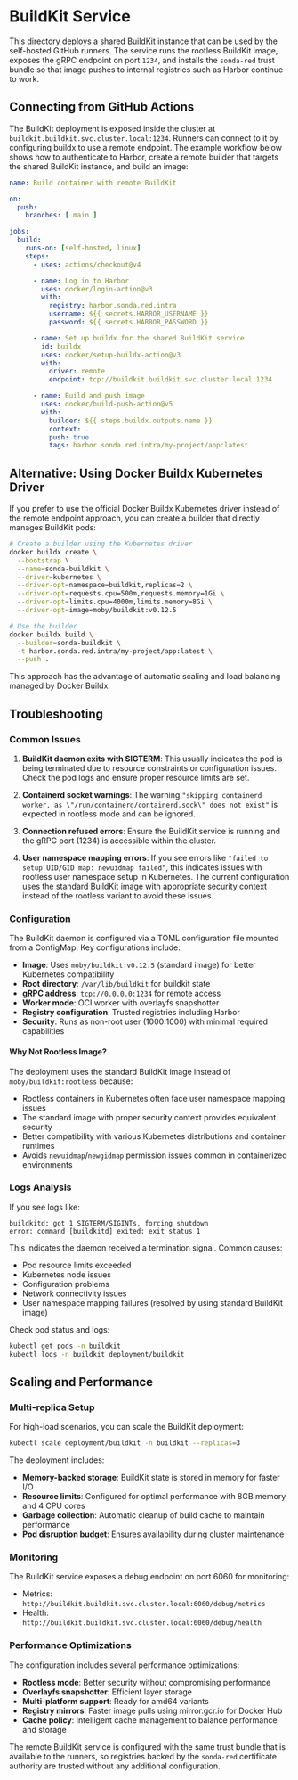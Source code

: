 # BuildKit Service

This directory deploys a shared [BuildKit](https://github.com/moby/buildkit) instance that can be
used by the self-hosted GitHub runners. The service runs the rootless BuildKit image, exposes the
gRPC endpoint on port `1234`, and installs the `sonda-red` trust bundle so that image pushes to
internal registries such as Harbor continue to work.

## Connecting from GitHub Actions

The BuildKit deployment is exposed inside the cluster at
`buildkit.buildkit.svc.cluster.local:1234`. Runners can connect to it by configuring buildx to use a
remote endpoint. The example workflow below shows how to authenticate to Harbor, create a remote
builder that targets the shared BuildKit instance, and build an image:

```yaml
name: Build container with remote BuildKit

on:
  push:
    branches: [ main ]

jobs:
  build:
    runs-on: [self-hosted, linux]
    steps:
      - uses: actions/checkout@v4

      - name: Log in to Harbor
        uses: docker/login-action@v3
        with:
          registry: harbor.sonda.red.intra
          username: ${{ secrets.HARBOR_USERNAME }}
          password: ${{ secrets.HARBOR_PASSWORD }}

      - name: Set up buildx for the shared BuildKit service
        id: buildx
        uses: docker/setup-buildx-action@v3
        with:
          driver: remote
          endpoint: tcp://buildkit.buildkit.svc.cluster.local:1234

      - name: Build and push image
        uses: docker/build-push-action@v5
        with:
          builder: ${{ steps.buildx.outputs.name }}
          context: .
          push: true
          tags: harbor.sonda.red.intra/my-project/app:latest
```

## Alternative: Using Docker Buildx Kubernetes Driver

If you prefer to use the official Docker Buildx Kubernetes driver instead of the remote endpoint approach, you can create a builder that directly manages BuildKit pods:

```bash
# Create a builder using the Kubernetes driver
docker buildx create \
  --bootstrap \
  --name=sonda-buildkit \
  --driver=kubernetes \
  --driver-opt=namespace=buildkit,replicas=2 \
  --driver-opt=requests.cpu=500m,requests.memory=1Gi \
  --driver-opt=limits.cpu=4000m,limits.memory=8Gi \
  --driver-opt=image=moby/buildkit:v0.12.5

# Use the builder
docker buildx build \
  --builder=sonda-buildkit \
  -t harbor.sonda.red.intra/my-project/app:latest \
  --push .
```

This approach has the advantage of automatic scaling and load balancing managed by Docker Buildx.

## Troubleshooting

### Common Issues

1. **BuildKit daemon exits with SIGTERM**: This usually indicates the pod is being terminated due to resource constraints or configuration issues. Check the pod logs and ensure proper resource limits are set.

2. **Containerd socket warnings**: The warning `"skipping containerd worker, as \"/run/containerd/containerd.sock\" does not exist"` is expected in rootless mode and can be ignored.

3. **Connection refused errors**: Ensure the BuildKit service is running and the gRPC port (1234) is accessible within the cluster.

4. **User namespace mapping errors**: If you see errors like `"failed to setup UID/GID map: newuidmap failed"`, this indicates issues with rootless user namespace setup in Kubernetes. The current configuration uses the standard BuildKit image with appropriate security context instead of the rootless variant to avoid these issues.

### Configuration

The BuildKit daemon is configured via a TOML configuration file mounted from a ConfigMap. Key configurations include:

- **Image**: Uses `moby/buildkit:v0.12.5` (standard image) for better Kubernetes compatibility
- **Root directory**: `/var/lib/buildkit` for buildkit state
- **gRPC address**: `tcp://0.0.0.0:1234` for remote access
- **Worker mode**: OCI worker with overlayfs snapshotter
- **Registry configuration**: Trusted registries including Harbor
- **Security**: Runs as non-root user (1000:1000) with minimal required capabilities

#### Why Not Rootless Image?

The deployment uses the standard BuildKit image instead of `moby/buildkit:rootless` because:
- Rootless containers in Kubernetes often face user namespace mapping issues
- The standard image with proper security context provides equivalent security
- Better compatibility with various Kubernetes distributions and container runtimes
- Avoids `newuidmap`/`newgidmap` permission issues common in containerized environments

### Logs Analysis

If you see logs like:
```
buildkitd: got 1 SIGTERM/SIGINTs, forcing shutdown
error: command [buildkitd] exited: exit status 1
```

This indicates the daemon received a termination signal. Common causes:
- Pod resource limits exceeded
- Kubernetes node issues
- Configuration problems
- Network connectivity issues
- User namespace mapping failures (resolved by using standard BuildKit image)

Check pod status and logs:
```bash
kubectl get pods -n buildkit
kubectl logs -n buildkit deployment/buildkit
```

## Scaling and Performance

### Multi-replica Setup

For high-load scenarios, you can scale the BuildKit deployment:

```bash
kubectl scale deployment/buildkit -n buildkit --replicas=3
```

The deployment includes:
- **Memory-backed storage**: BuildKit state is stored in memory for faster I/O
- **Resource limits**: Configured for optimal performance with 8GB memory and 4 CPU cores
- **Garbage collection**: Automatic cleanup of build cache to maintain performance
- **Pod disruption budget**: Ensures availability during cluster maintenance

### Monitoring

The BuildKit service exposes a debug endpoint on port 6060 for monitoring:
- Metrics: `http://buildkit.buildkit.svc.cluster.local:6060/debug/metrics`
- Health: `http://buildkit.buildkit.svc.cluster.local:6060/debug/health`

### Performance Optimizations

The configuration includes several performance optimizations:
- **Rootless mode**: Better security without compromising performance
- **Overlayfs snapshotter**: Efficient layer storage
- **Multi-platform support**: Ready for amd64 variants
- **Registry mirrors**: Faster image pulls using mirror.gcr.io for Docker Hub
- **Cache policy**: Intelligent cache management to balance performance and storage

The remote BuildKit service is configured with the same trust bundle that is available to the
runners, so registries backed by the `sonda-red` certificate authority are trusted without any
additional configuration.
